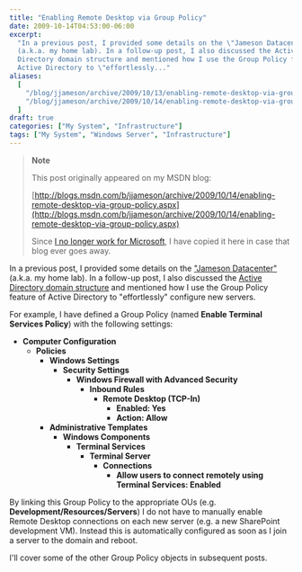 ```yaml
---
title: "Enabling Remote Desktop via Group Policy"
date: 2009-10-14T04:53:00-06:00
excerpt:
  "In a previous post, I provided some details on the \"Jameson Datacenter\"
  (a.k.a. my home lab). In a follow-up post, I also discussed the Active
  Directory domain structure and mentioned how I use the Group Policy feature of
  Active Directory to \"effortlessly..."
aliases:
  [
    "/blog/jjameson/archive/2009/10/13/enabling-remote-desktop-via-group-policy.aspx",
    "/blog/jjameson/archive/2009/10/14/enabling-remote-desktop-via-group-policy.aspx",
  ]
draft: true
categories: ["My System", "Infrastructure"]
tags: ["My System", "Windows Server", "Infrastructure"]
---
```


> **Note**
>
> This post originally appeared on my MSDN blog:
>
> [http://blogs.msdn.com/b/jjameson/archive/2009/10/14/enabling-remote-desktop-via-group-policy.aspx](http://blogs.msdn.com/b/jjameson/archive/2009/10/14/enabling-remote-desktop-via-group-policy.aspx)
>
> Since
> [I no longer work for Microsoft](/blog/jjameson/2011/09/02/last-day-with-microsoft),
> I have copied it here in case that blog ever goes away.

In a previous post, I provided some details on the
["Jameson Datacenter"](/blog/jjameson/2009/09/14/the-jameson-datacenter) (a.k.a.
my home lab). In a follow-up post, I also discussed the
[Active Directory domain structure](/blog/jjameson/2009/10/02/active-directory-domain-structure-in-the-jameson-datacenter)
and mentioned how I use the Group Policy feature of Active Directory to
"effortlessly" configure new servers.

For example, I have defined a Group Policy (named **Enable Terminal Services
Policy**) with the following settings:

- **Computer Configuration**
  - **Policies**
    - **Windows Settings**
      - **Security Settings**
        - **Windows Firewall with Advanced Security**
          - **Inbound Rules**
            - **Remote Desktop (TCP-In)**
              - **Enabled: Yes**
              - **Action: Allow**
    - **Administrative Templates**
      - **Windows Components**
        - **Terminal Services**
          - **Terminal Server**
            - **Connections**
              - **Allow users to connect remotely using Terminal Services:
                Enabled**

By linking this Group Policy to the appropriate OUs (e.g.
**Development/Resources/Servers**) I do not have to manually enable Remote
Desktop connections on each new server (e.g. a new SharePoint development VM).
Instead this is automatically configured as soon as I join a server to the
domain and reboot.

I'll cover some of the other Group Policy objects in subsequent posts.

